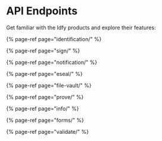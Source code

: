 # API Endpoints

Get familiar with the Idfy products and explore their features:

{% page-ref page="identification/" %}

{% page-ref page="sign/" %}

{% page-ref page="notification/" %}

{% page-ref page="eseal/" %}

{% page-ref page="file-vault/" %}

{% page-ref page="prove/" %}

{% page-ref page="info/" %}

{% page-ref page="forms/" %}

{% page-ref page="validate/" %}

